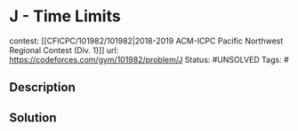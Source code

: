 # J - Time Limits

contest: [[CFICPC/101982/101982|2018-2019 ACM-ICPC Pacific Northwest Regional Contest (Div. 1)]]
url: https://codeforces.com/gym/101982/problem/J
Status: #UNSOLVED
Tags: #

## Description

## Solution

